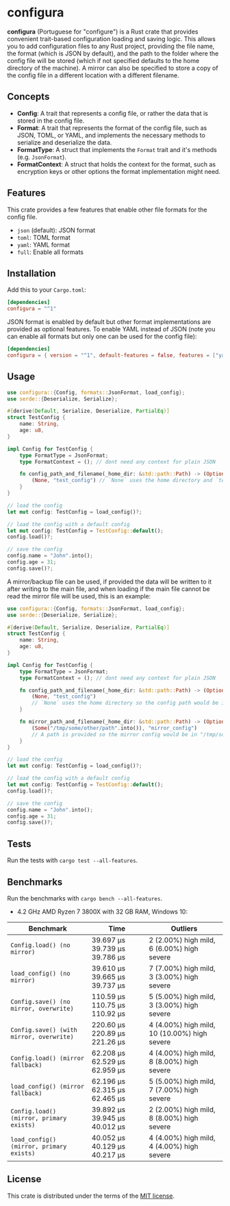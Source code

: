 # configura

**configura** (Portuguese for "configure") is a Rust crate that provides convenient trait-based configuration loading and saving logic. This allows you to add configuration files to any Rust project, providing the file name, the format (which is JSON by default), and the path to the folder where the config file will be stored (which if not specified defaults to the home directory of the machine). A mirror can also be specified to store a copy of the config file in a different location with a different filename.

## Concepts

* **Config**: A trait that represents a config file, or rather the data that is stored in the config file.
* **Format**: A trait that represents the format of the config file, such as JSON, TOML, or YAML, and implements the necessary methods to serialize and deserialize the data.
* **FormatType**: A struct that implements the `Format` trait and it's methods (e.g. `JsonFormat`).
* **FormatContext**: A struct that holds the context for the format, such as encryption keys or other options the format implementation might need.

## Features

This crate provides a few features that enable other file formats for the config file.

* `json` (default): JSON format
* `toml`: TOML format
* `yaml`: YAML format
* `full`: Enable all formats

## Installation

Add this to your `Cargo.toml`:

```toml
[dependencies]
configura = "^1"
```

JSON format is enabled by default but other format implementations are provided as optional features. To enable YAML instead of JSON (note you can enable all formats but only one can be used for the config file):

```toml
[dependencies]
configura = { version = "^1", default-features = false, features = ["yaml"] }
```

## Usage

```rust
use configura::{Config, formats::JsonFormat, load_config};
use serde::{Deserialize, Serialize};

#[derive(Default, Serialize, Deserialize, PartialEq)]
struct TestConfig {
    name: String,
    age: u8,
}

impl Config for TestConfig {
    type FormatType = JsonFormat;
    type FormatContext = (); // dont need any context for plain JSON

    fn config_path_and_filename(_home_dir: &std::path::Path) -> (Option<std::path::PathBuf>, &str) {
        (None, "test_config") // `None` uses the home directory and `test_config` is the filename
    }
}

// load the config
let mut config: TestConfig = load_config()?;

// load the config with a default config
let mut config: TestConfig = TestConfig::default();
config.load()?;

// save the config
config.name = "John".into();
config.age = 31;
config.save()?;
```

A mirror/backup file can be used, if provided the data will be written to it after writing to the main file, and when loading if the main file cannot be read the mirror file will be used, this is an example:

```rust
use configura::{Config, formats::JsonFormat, load_config};
use serde::{Deserialize, Serialize};

#[derive(Default, Serialize, Deserialize, PartialEq)]
struct TestConfig {
    name: String,
    age: u8,
}

impl Config for TestConfig {
    type FormatType = JsonFormat;
    type FormatContext = (); // dont need any context for plain JSON

    fn config_path_and_filename(_home_dir: &std::path::Path) -> (Option<std::path::PathBuf>, &str) {
        (None, "test_config")
        // `None` uses the home directory so the config path would be in "~/test_config.json" in this case
    }

    fn mirror_path_and_filename(_home_dir: &std::path::Path) -> (Option<std::path::PathBuf>, &str) {
        (Some("/tmp/some/other/path".into()), "mirror_config")
        // A path is provided so the mirror config would be in "/tmp/some/other/path/mirror_config.json"
    }
}

// load the config
let mut config: TestConfig = load_config()?;

// load the config with a default config
let mut config: TestConfig = TestConfig::default();
config.load()?;

// save the config
config.name = "John".into();
config.age = 31;
config.save()?;
```

## Tests

Run the tests with `cargo test --all-features`.

## Benchmarks

Run the benchmarks with `cargo bench --all-features`.

* 4.2 GHz AMD Ryzen 7 3800X with 32 GB RAM, Windows 10:

| Benchmark | Time | Outliers |
| --- | --- | --- |
| `Config.load() (no mirror)` | 39.697 µs 39.739 µs 39.786 µs | 2 (2.00%) high mild, 6 (6.00%) high severe |
| `load_config() (no mirror)` | 39.610 µs 39.665 µs 39.737 µs | 7 (7.00%) high mild, 3 (3.00%) high severe |
| `Config.save() (no mirror, overwrite)` | 110.59 µs 110.75 µs 110.92 µs | 5 (5.00%) high mild, 3 (3.00%) high severe |
| `Config.save() (with mirror, overwrite)` | 220.60 µs 220.89 µs 221.26 µs | 4 (4.00%) high mild, 10 (10.00%) high severe |
| `Config.load() (mirror fallback)` | 62.208 µs 62.529 µs 62.959 µs | 4 (4.00%) high mild, 8 (8.00%) high severe |
| `load_config() (mirror fallback)` | 62.196 µs 62.315 µs 62.465 µs | 5 (5.00%) high mild, 7 (7.00%) high severe |
| `Config.load() (mirror, primary exists)` | 39.892 µs 39.945 µs 40.012 µs | 2 (2.00%) high mild, 8 (8.00%) high severe |
| `load_config() (mirror, primary exists)` | 40.052 µs 40.129 µs 40.217 µs | 4 (4.00%) high mild, 4 (4.00%) high severe |

## License

This crate is distributed under the terms of the [MIT license](../LICENSE).
